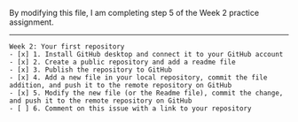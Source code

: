 <!---
  One issue for each student on the Intro to Health Data Science course repository!

  Instructions:

  1. Select and copy all the text in this file
  2. Go to https://github.com/AbdnCHDS/Intro2HDS_2023 and open a new issue
  3. Paste the text from this file into the new issue
  4. Add your name (or a nickname, whatever you prefer) in the Title field above ^
  5. Click 'Submit new issue'  


Hello everyone! Please use this checklist over the next few weeks as you go through your health data science journey :tada:. Tick each item as your complete it!

--->

By modifying this file, I am completing step 5 of the Week 2 practice assignment.

***

	Week 2: Your first repository
	- [x] 1. Install GitHub desktop and connect it to your GitHub account
	- [x] 2. Create a public repository and add a readme file
	- [x] 3. Publish the repository to GitHub
	- [x] 4. Add a new file in your local repository, commit the file addition, and push it to the remote repository on GitHub
	- [x] 5. Modify the new file (or the Readme file), commit the change, and push it to the remote repository on GitHub
	- [ ] 6. Comment on this issue with a link to your repository

<!---

Week 4: Rmarkdown
- [ ] 1. Create a new public repository on GitHub Desktop and add a readme file.
- [ ] 2. Publish the repository to GitHub
- [ ] 3. Open RStudio and create a new project in an existing directory (the directory of your repository)
- [ ] 4. Download the file "R_Rstudio_Rmarkdown.Rmd" from the week 4 "Practical: R markdown" section on MyAberdeen and save it in your project
- [ ] 5. Work through the Rmarkdown file, remembering to commit and push your changes to the remote repository on GitHub
- [ ] 6. Optional: if you have questions you'd like to discuss with your group members, create issues on GitHub and let them know
- [ ] 7. Comment on this issue with a link to your new repository

Week 5: Practical: reading data in R
- [ ] 1. Create a new public repository on GitHub Desktop and add a readme file. This will be the main repository for the R material from this course, so give it a good name :smiley:
- [ ] 2. Publish the repository to GitHub
- [ ] 3. Open RStudio and create a new project in an existing directory (the directory of your repository)
- [ ] 4. Create an appropriate folder structure according to the good coding practices discussed in week 5
- [ ] 5. Download the data files and Rmarkdown file from the week 5 "Practical: reading data in R" section on MyAberdeen and save them in the appropriate folders in your project
- [ ] 6. Work through the Rmarkdown file, remembering to commit and push your changes to the remote repository on GitHub
- [ ] 7. Optional: if you have questions you'd like to discuss with your collaborators, create issues on GitHub and let them know
- [ ] 8. Comment on this issue with a link to your new repository

Week 6-10: Your project
Now that you have become familiar with GitHub, you can start using it to prepare your report, and get help and feedback from your group members.
- [ ] Comment on this issue with a link to your report repository

--->
